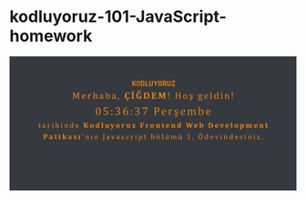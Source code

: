 # kodluyoruz-101-JavaScript-homework
![Javascript Homework](https://raw.githubusercontent.com/cigdemtiraki/kodluyoruz-101-JavaScript-homework/main/clock-app/img/app-screenshot.png)